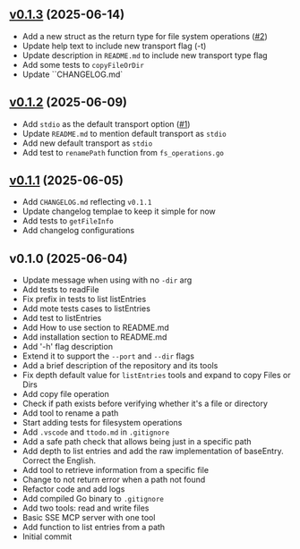 
<a name="v0.1.3"></a>
## [v0.1.3](https://github.com/lealre/fs-mcp/compare/v0.1.2...v0.1.3) (2025-06-14)

* Add a new struct as the return type for file system operations ([#2](https://github.com/lealre/fs-mcp/issues/2))
* Update help text to include new transport flag (-t)
* Update description in `README.md` to include new transport type flag
* Add some tests to `copyFileOrDir`
* Update ``CHANGELOG.md`

<a name="v0.1.2"></a>
## [v0.1.2](https://github.com/lealre/fs-mcp/compare/v0.1.1...v0.1.2) (2025-06-09)

* Add `stdio` as the default transport option ([#1](https://github.com/lealre/fs-mcp/issues/1))
* Update `README.md` to mention  default transport as `stdio`
* Add new default transport as `stdio`
* Add test to `renamePath` function from `fs_operations.go`

<a name="v0.1.1"></a>
## [v0.1.1](https://github.com/lealre/fs-mcp/compare/v0.1.0...v0.1.1) (2025-06-05)

* Add `CHANGELOG.md` reflecting `v0.1.1`
* Update changelog templae to keep it simple for now
* Add tests to `getFileInfo`
* Add changelog configurations

<a name="v0.1.0"></a>
## v0.1.0 (2025-06-04)

* Update message when using with no `-dir` arg
* Add tests to readFile
* Fix prefix in tests to list listEntries
* Add mote tests cases to listEntries
* Add test to listEntries
* Add How to use section to README.md
* Add installation section to README.md
* Add '-h' flag description
* Extend it to support the `--port` and `--dir` flags
* Add a brief description of the repository and its tools
* Fix depth default value for `listEntries` tools and expand to copy Files or Dirs
* Add copy file operation
* Check if path exists before verifying whether it's a file or directory
* Add tool to rename a path
* Start adding tests for filesystem operations
* Add `.vscode` and `ttodo.md` in `.gitignore`
* Add a safe path check that allows being just in a specific path
* Add depth to list entries and add the raw implementation of baseEntry. Correct the English.
* Add tool to retrieve information from a specific file
* Change to not return error when a path not found
* Refactor code and add logs
* Add compiled Go binary to `.gitignore`
* Add two tools: read and write files
* Basic SSE MCP server with one tool
* Add function to list entries from a path
* Initial commit

